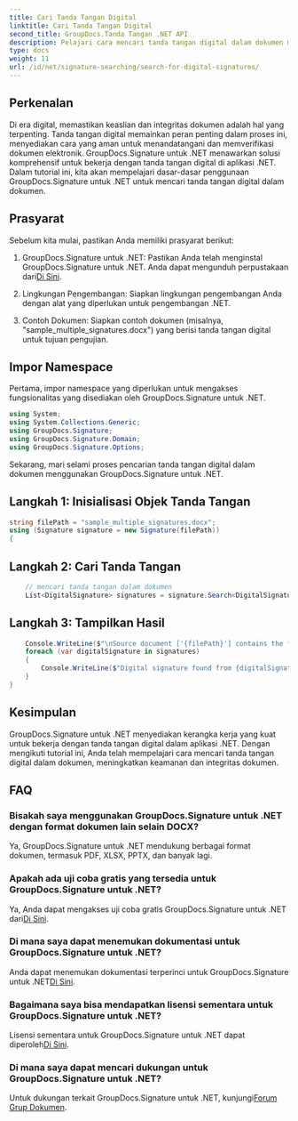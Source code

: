 ```yaml
---
title: Cari Tanda Tangan Digital
linktitle: Cari Tanda Tangan Digital
second_title: GroupDocs.Tanda Tangan .NET API
description: Pelajari cara mencari tanda tangan digital dalam dokumen menggunakan GroupDocs.Signature untuk .NET. Tingkatkan keamanan dan integritas dokumen dengan komprehensif ini.
type: docs
weight: 11
url: /id/net/signature-searching/search-for-digital-signatures/
---
```

## Perkenalan
Di era digital, memastikan keaslian dan integritas dokumen adalah hal yang terpenting. Tanda tangan digital memainkan peran penting dalam proses ini, menyediakan cara yang aman untuk menandatangani dan memverifikasi dokumen elektronik. GroupDocs.Signature untuk .NET menawarkan solusi komprehensif untuk bekerja dengan tanda tangan digital di aplikasi .NET. Dalam tutorial ini, kita akan mempelajari dasar-dasar penggunaan GroupDocs.Signature untuk .NET untuk mencari tanda tangan digital dalam dokumen.
## Prasyarat
Sebelum kita mulai, pastikan Anda memiliki prasyarat berikut:
1.  GroupDocs.Signature untuk .NET: Pastikan Anda telah menginstal GroupDocs.Signature untuk .NET. Anda dapat mengunduh perpustakaan dari[Di Sini](https://releases.groupdocs.com/signature/net/).
   
2. Lingkungan Pengembangan: Siapkan lingkungan pengembangan Anda dengan alat yang diperlukan untuk pengembangan .NET.
   
3. Contoh Dokumen: Siapkan contoh dokumen (misalnya, "sample_multiple_signatures.docx") yang berisi tanda tangan digital untuk tujuan pengujian.

## Impor Namespace
Pertama, impor namespace yang diperlukan untuk mengakses fungsionalitas yang disediakan oleh GroupDocs.Signature untuk .NET.

```csharp
using System;
using System.Collections.Generic;
using GroupDocs.Signature;
using GroupDocs.Signature.Domain;
using GroupDocs.Signature.Options;
```

Sekarang, mari selami proses pencarian tanda tangan digital dalam dokumen menggunakan GroupDocs.Signature untuk .NET.
## Langkah 1: Inisialisasi Objek Tanda Tangan
```csharp
string filePath = "sample_multiple_signatures.docx";
using (Signature signature = new Signature(filePath))
{
```
## Langkah 2: Cari Tanda Tangan
```csharp
	// mencari tanda tangan dalam dokumen
	List<DigitalSignature> signatures = signature.Search<DigitalSignature>(SignatureType.Digital);
```
## Langkah 3: Tampilkan Hasil
```csharp
	Console.WriteLine($"\nSource document ['{filePath}'] contains the following signatures.");
	foreach (var digitalSignature in signatures)
	{
		Console.WriteLine($"Digital signature found from {digitalSignature.SignTime} with validation flag {digitalSignature.IsValid}. Certificate SN {digitalSignature.Certificate?.SerialNumber}");
	}
}
```

## Kesimpulan
GroupDocs.Signature untuk .NET menyediakan kerangka kerja yang kuat untuk bekerja dengan tanda tangan digital dalam aplikasi .NET. Dengan mengikuti tutorial ini, Anda telah mempelajari cara mencari tanda tangan digital dalam dokumen, meningkatkan keamanan dan integritas dokumen.
## FAQ
### Bisakah saya menggunakan GroupDocs.Signature untuk .NET dengan format dokumen lain selain DOCX?
Ya, GroupDocs.Signature untuk .NET mendukung berbagai format dokumen, termasuk PDF, XLSX, PPTX, dan banyak lagi.
### Apakah ada uji coba gratis yang tersedia untuk GroupDocs.Signature untuk .NET?
Ya, Anda dapat mengakses uji coba gratis GroupDocs.Signature untuk .NET dari[Di Sini](https://releases.groupdocs.com/).
### Di mana saya dapat menemukan dokumentasi untuk GroupDocs.Signature untuk .NET?
 Anda dapat menemukan dokumentasi terperinci untuk GroupDocs.Signature untuk .NET[Di Sini](https://reference.groupdocs.com/signature/net/).
### Bagaimana saya bisa mendapatkan lisensi sementara untuk GroupDocs.Signature untuk .NET?
 Lisensi sementara untuk GroupDocs.Signature untuk .NET dapat diperoleh[Di Sini](https://purchase.groupdocs.com/temporary-license/).
### Di mana saya dapat mencari dukungan untuk GroupDocs.Signature untuk .NET?
 Untuk dukungan terkait GroupDocs.Signature untuk .NET, kunjungi[Forum Grup Dokumen](https://forum.groupdocs.com/c/signature/13).